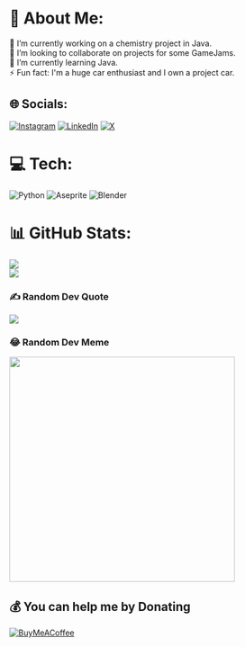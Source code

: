 # 💫 About Me:
🔭 I’m currently working on a chemistry project in Java.<br>👯 I’m looking to collaborate on projects for some GameJams.<br>🌱 I’m currently learning Java.<br>⚡ Fun fact: I'm a huge car enthusiast and I own a project car.


## 🌐 Socials:
[![Instagram](https://img.shields.io/badge/Instagram-%23E4405F.svg?logo=Instagram&logoColor=white)](https://instagram.com/wiktorbree) [![LinkedIn](https://img.shields.io/badge/LinkedIn-%230077B5.svg?logo=linkedin&logoColor=white)](https://linkedin.com/in/wiktor-bramer-4697032ab) [![X](https://img.shields.io/badge/X-black.svg?logo=X&logoColor=white)](https://x.com/wiktorbree) 

# 💻 Tech:
![Python](https://img.shields.io/badge/python-3670A0?style=flat-square&logo=python&logoColor=ffdd54) ![Aseprite](https://img.shields.io/badge/Aseprite-FFFFFF?style=flat-square&logo=Aseprite&logoColor=#7D929E) ![Blender](https://img.shields.io/badge/blender-%23F5792A.svg?style=flat-square&logo=blender&logoColor=white)
# 📊 GitHub Stats:
![](https://github-readme-streak-stats.herokuapp.com/?user=wiktorbree&theme=gruvbox&hide_border=true)<br/>
![](https://github-readme-stats.vercel.app/api/top-langs/?username=wiktorbree&theme=gruvbox&hide_border=true&include_all_commits=false&count_private=false&layout=compact)

### ✍️ Random Dev Quote
![](https://quotes-github-readme.vercel.app/api?type=horizontal&theme=gruvbox)

### 😂 Random Dev Meme
<img src='https://randommeme-five.vercel.app/' style="height: 400px;"/>

  ## 💰 You can help me by Donating
  [![BuyMeACoffee](https://img.shields.io/badge/Buy%20Me%20a%20Coffee-ffdd00?style=for-the-badge&logo=buy-me-a-coffee&logoColor=black)](https://buymeacoffee.com/wiktorbramer) 
